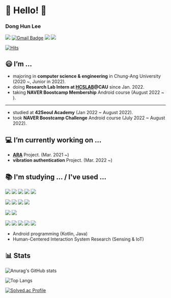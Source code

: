 # 👋 Hello! 👋

### Dong Hun Lee

<a href="https://www.instagram.com/lazy_develop_er/" target="_blank"><img src="https://img.shields.io/badge/Instagram-E4405F?style=flat&logo=instagram&logoColor=white"/></a>
[![Gmail Badge](https://img.shields.io/badge/Gmail-d14836?style=flat&logo=Gmail&logoColor=white&link=mailto:ldh010119@gmail.com)](mailto:ldh010119@gmail.com)
<img src="https://img.shields.io/badge/donghunl-000000?style=flat&logo=42&logoColor=white"/></a>
<a href="https://codeforces.com/profile/ldh010119"><img src="https://img.shields.io/badge/Codeforces-1F8ACB?style=flat&logo=Codeforces&logoColor=white"/></a>

[![Hits](https://hits.seeyoufarm.com/api/count/incr/badge.svg?url=https%3A%2F%2Fgithub.com%2Fldh019&count_bg=%2379C83D&title_bg=%23555555&icon=&icon_color=%23E7E7E7&title=hits&edge_flat=false)](https://hits.seeyoufarm.com)

## 😃 I’m ...
- majoring in **computer science & engineering** in Chung-Ang University (2020 ~, Junior in 2022).
- doing **Research Lab Intern at <a href="https://sites.google.com/view/hcslab-cau">HCSLAB</a>@CAU** since Jan. 2022.
- taking **NAVER Boostcamp Membership** Android course (August 2022 ~ ). 
---
- studied at **42Seoul Academy** (Jan 2022 ~ August 2022).
- took **NAVER Boostcamp Challenge** Android course (July 2022 ~ August 2022).

## 💻 I’m currently working on ...
- **<a href="https://github.com/ARA-developer/ARA">ARA</a>** Project. (Mar. 2021 ~)
- **vibration authentication** Project. (Mar. 2022 ~)

## 📚 I'm studying ... / I've used ...
<img src="https://img.shields.io/badge/C-A8B9CC?style=flat&logo=C&logoColor=white"/></a>
<img src="https://img.shields.io/badge/C++-00599C?style=flat&logo=C%2B%2B&logoColor=white"/></a>
<img src="https://img.shields.io/badge/Java-007396?style=flat&logo=Java&logoColor=white"/></a>
<img src="https://img.shields.io/badge/Kotlin-7F52FF?style=flat&logo=Kotlin&logoColor=white"/></a>
<img src="https://img.shields.io/badge/Python-3776AB?style=flat&logo=Python&logoColor=white"/></a>

<img src="https://img.shields.io/badge/Visual Studio-5C2D91?style=flat&logo=Visual%20Studio&logoColor=white"/></a>
<img src="https://img.shields.io/badge/IntelliJ-F27513?style=flat&logo=IntelliJ%20IDEA&logoColor=white"/></a>
<img src="https://img.shields.io/badge/PyCharm-20D088?style=flat&logo=PyCharm&logoColor=white"/></a>
<img src="https://img.shields.io/badge/Android Studio-3DDC84?style=flat&logo=Android%20Studio&logoColor=white"/></a>

<img src="https://img.shields.io/badge/Android-3DDC84?style=flat&logo=Android&logoColor=white"/></a>
<img src="https://img.shields.io/badge/webRTC-333333?style=flat&logo=WebRTC&logoColor=white"/></a>

<img src="https://img.shields.io/badge/Firebase-FFCA28?style=flat&logo=Firebase&logoColor=white"/></a>
<img src="https://img.shields.io/badge/Git-F05032?style=flat&logo=Git&logoColor=white"/></a>
<img src="https://img.shields.io/badge/GitHub-181717?style=flat&logo=GitHub&logoColor=white"/></a>
<img src="https://img.shields.io/badge/GitKraken-179287?style=flat&logo=GitKraken&logoColor=white"/></a>
<img src="https://img.shields.io/badge/Slack-4A154B?style=flat&logo=Slack&logoColor=white"/></a>

- Android programming (Kotlin, Java)
- Human-Centered Interaction System Research (Sensing & IoT)

## 📊 Stats
![Anurag's GitHub stats](https://github-readme-stats.vercel.app/api?username=ldh019&show_icons=true&theme=radical)

![Top Langs](https://github-readme-stats.vercel.app/api/top-langs/?username=ldh019&layout=compact&theme=radical)

[![Solved.ac Profile](http://mazassumnida.wtf/api/v2/generate_badge?boj=ldh019)](https://solved.ac/ldh019/)

<!--
**ldh019/ldh019** is a ✨ _special_ ✨ repository because its `README.md` (this file) appears on your GitHub profile.

Here are some ideas to get you started:


- 
- 👯 I’m looking to collaborate on ...
- 🤔 I’m looking for help with ...
- 💬 Ask me about ...
- 📫 How to reach me: ...
- 😄 Pronouns: ...
- ⚡ Fun fact: ...
-->
